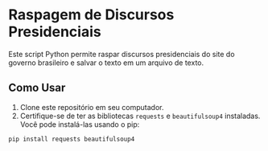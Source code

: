 # Raspagem de Discursos Presidenciais

Este script Python permite raspar discursos presidenciais do site do governo brasileiro e salvar o texto em um arquivo de texto.

## Como Usar

1. Clone este repositório em seu computador.
2. Certifique-se de ter as bibliotecas `requests` e `beautifulsoup4` instaladas. Você pode instalá-las usando o pip:

```shell
pip install requests beautifulsoup4